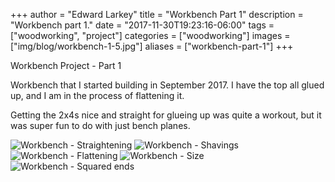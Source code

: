 +++
author = "Edward Larkey"
title = "Workbench Part 1"
description = "Workbench part 1."
date = "2017-11-30T19:23:16-06:00"
tags = ["woodworking", "project"]
categories = ["woodworking"]
images  = ["img/blog/workbench-1-5.jpg"]
aliases = ["workbench-part-1"]
+++

Workbench Project - Part 1
<!--more-->

Workbench that I started building in September 2017. I have the top all glued
up, and I am in the process of flattening it.

Getting the 2x4s nice and straight for glueing up was quite a workout, but it
was super fun to do with just bench planes.

![Workbench - Straightening](/img/blog/workbench-1-1.jpg "Workbench - Straightening")
![Workbench - Shavings](/img/blog/workbench-1-2.jpg "Workbench - Shavings")
![Workbench - Flattening](/img/blog/workbench-1-3.jpg "Workbench - Flattening")
![Workbench - Size](/img/blog/workbench-1-4.jpg "Stanley 8 and jack for comparison")
![Workbench - Squared ends](/img/blog/workbench-1-5.jpg "Workbench - Squared ends")

